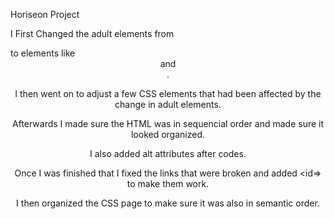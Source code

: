 Horiseon Project

I First Changed the adult elements from <div> to elements like <header> and <section>.

I then went on to adjust a few CSS elements that had been affected by the change in adult elements.

Afterwards I made sure the HTML was in sequencial order and made sure it looked organized.

I also added alt attributes after <src> codes.

Once I was finished that I fixed the links that were broken and added <id=> to make them work.

I then organized the CSS page to make sure it was also in semantic order.